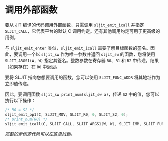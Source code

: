 # 调用外部函数

要从 JIT 编译的代码调用外部函数，只需调用 `sljit_emit_icall` 并指定 `SLJIT_CALL`，它代表平台的默认 C 调用约定。还有其他调用约定可用于更高级的用例。

与 `sljit_emit_enter` 类似，`sljit_emit_icall` 需要了解目标函数的签名。因此，要调用一个以 `sljit_sw` 作为唯一参数并返回 `sljit_sw` 的函数，您将使用 `SLJIT_ARGS1(W, W)` 指定其签名。整数参数在寄存器 `R0`、`R1` 和 `R2` 中传递，结果（如果存在）在 `R0` 中返回。

要将 SLJIT 指向您想要调用的函数，您可以使用 `SLJIT_FUNC_ADDR` 将其地址作为立即值传递。

因此，要调用函数 `sljit_sw print_num(sljit_sw a)`，传递 `S2` 中的值，您可以执行以下操作：

```c
/* R0 = S2 */
sljit_emit_op1(C, SLJIT_MOV, SLJIT_R0, 0, SLJIT_S2, 0);
/* print_num(R0) */
sljit_emit_icall(C, SLJIT_CALL, SLJIT_ARGS1(W, W), SLJIT_IMM, SLJIT_FUNC_ADDR(print_num));
```

*完整的示例源代码可以在[这里](sources/func_call.c)找到。*